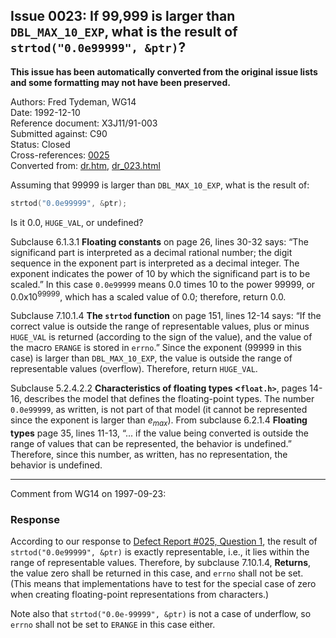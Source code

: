 ## Issue 0023: If 99,999 is larger than `DBL_MAX_10_EXP`, what is the result of `strtod("0.0e99999", &ptr)`?

**This issue has been automatically converted from the original issue lists and some formatting may not have been preserved.**

Authors: Fred Tydeman, WG14  
Date: 1992-12-10  
Reference document: X3J11/91-003  
Submitted against: C90  
Status: Closed  
Cross-references: [0025](../c90/issue0025.md)  
Converted from: [dr.htm](https://www.open-std.org/jtc1/sc22/wg14/www/docs/dr.htm), [dr_023.html](https://www.open-std.org/jtc1/sc22/wg14/www/docs/dr_023.html)

Assuming that 99999 is larger than `DBL_MAX_10_EXP`, what is the result of:

```c
strtod("0.0e99999", &ptr);
```

Is it 0.0, `HUGE_VAL`, or undefined?

Subclause 6.1.3.1 **Floating constants** on page 26, lines 30-32 says: “The
significand part is interpreted as a decimal rational number; the digit sequence
in the exponent part is interpreted as a decimal integer. The exponent indicates
the power of 10 by which the significand part is to be scaled.” In this case
`0.0e99999` means 0.0 times 10 to the power 99999, or 0.0x10<sup>99999</sup>,
which has a scaled value of 0.0; therefore, return 0.0.

Subclause 7.10.1.4 **The `strtod` function** on page 151, lines 12-14 says: “If
the correct value is outside the range of representable values, plus or minus
`HUGE_VAL` is returned (according to the sign of the value), and the value of
the macro `ERANGE` is stored in `errno`.” Since the exponent (99999 in this
case) is larger than `DBL_MAX_10_EXP`, the value is outside the range of
representable values (overflow). Therefore, return `HUGE_VAL`.

Subclause 5.2.4.2.2 **Characteristics of floating types \<`float.h>`**, pages
14-16, describes the model that defines the floating-point types. The number
`0.0e99999`, as written, is not part of that model (it cannot be represented
since the exponent is larger than *e<sub>max</sub>*). From subclause 6.2.1.4
**Floating types** page 35, lines 11-13, “... if the value being converted is
outside the range of values that can be represented, the behavior is undefined.”
Therefore, since this number, as written, has no representation, the behavior is
undefined.

---

Comment from WG14 on 1997-09-23:

### Response

According to our response to [Defect Report #025, Question 1](../c90/issue0025.md), the
result of `strtod("0.0e99999", &ptr)` is exactly representable, i.e., it lies
within the range of representable values. Therefore, by subclause 7.10.1.4,
**Returns**, the value zero shall be returned in this case, and `errno` shall
not be set. (This means that implementations have to test for the special case
of zero when creating floating-point representations from characters.)

Note also that `strtod("0.0e-99999", &ptr)` is not a case of underflow, so
`errno` shall not be set to `ERANGE` in this case either.
